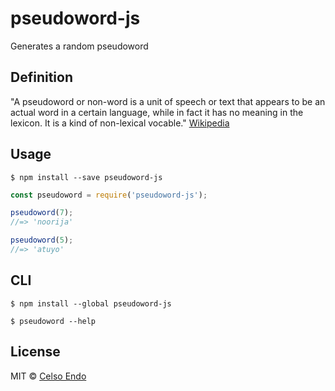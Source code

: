# pseudoword-js
Generates a random pseudoword

## Definition
"A pseudoword or non-word is a unit of speech or text that appears to be an actual word in a certain language, while in fact it has no meaning in the lexicon. It is a kind of non-lexical vocable."
[Wikipedia](https://en.wikipedia.org/wiki/Pseudoword)

## Usage

```
$ npm install --save pseudoword-js
```

```js
const pseudoword = require('pseudoword-js');

pseudoword(7);
//=> 'noorija'

pseudoword(5);
//=> 'atuyo'
```

## CLI

```
$ npm install --global pseudoword-js
```

```
$ pseudoword --help
```

## License

MIT © [Celso Endo](https://github.com/celsoendo)

